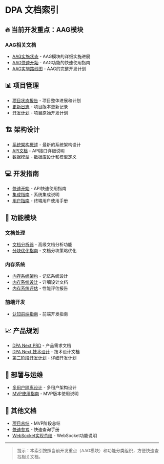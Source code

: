 # DPA 文档索引

## 🔥 当前开发重点：AAG模块

### AAG相关文档
- [AAG实施状态](./AAG_IMPLEMENTATION_STATUS.md) - AAG模块的详细实施进展
- [AAG快速开始](./AAG_QUICK_START.md) - AAG功能的快速使用指南
- [AAG实施路线图](./AAG_IMPLEMENTATION_ROADMAP.md) - AAG的完整开发计划

## 📊 项目管理
- [项目状态报告](./PROJECT_STATUS.md) - 项目整体进展和计划
- [更新日志](../CHANGELOG.md) - 项目版本更新记录
- [开发计划](./PLAN.md) - 项目原始开发计划

## 🏗️ 架构设计
- [系统架构概述](./ARCHITECTURE_UPDATE.md) - 最新的系统架构设计
- [API文档](./DPA_API_DOCUMENTATION.md) - API接口详细说明
- [数据模型](./MEMORY_SYSTEM_DESIGN_V3_FINAL.md) - 数据库设计和模型定义

## 💻 开发指南
- [快速开始](./API_QUICK_START.md) - API快速使用指南
- [集成指南](./INTEGRATION_GUIDE.md) - 系统集成说明
- [用户指南](./USER_GUIDE.md) - 终端用户使用手册

## 🧩 功能模块

### 文档处理
- [文档分析器](./ADVANCED_DOCUMENT_ANALYZER.md) - 高级文档分析功能
- [分块优化指南](./CHUNKING_OPTIMIZATION_GUIDE.md) - 文档分块策略优化

### 内存系统
- [内存系统架构](./MEMORY_SYSTEM_ARCHITECTURE_DIAGRAM.md) - 记忆系统设计
- [内存系统设计](./MEMORY_SYSTEM_DESIGN.md) - 详细设计文档
- [内存系统评估](./MEMORY_SYSTEM_EVALUATION.md) - 性能评估报告

### 前端开发
- [认知前端指南](./COGNITIVE_FRONTEND_GUIDE.md) - 前端开发指南

## 📈 产品规划
- [DPA Next PRD](./DPA_NEXT_PRD.md) - 产品需求文档
- [DPA Next 技术设计](./DPA_NEXT_TECH_DESIGN.md) - 技术设计文档
- [第二阶段开发计划](./PHASE2_DEVELOPMENT_PLAN.md) - 详细开发计划

## 🚀 部署与运维
- [多用户隔离设计](./MULTI_USER_ISOLATION_DESIGN.md) - 多租户架构设计
- [MVP使用指南](./MVP_USAGE_GUIDE.md) - MVP版本使用说明

## 📝 其他文档
- [项目总结](./MVP_SUMMARY.md) - MVP阶段总结
- [快速参考](./QUICK_REFERENCE.md) - 快速查询手册
- [WebSocket实现总结](../WEBSOCKET_IMPLEMENTATION_SUMMARY.md) - WebSocket功能说明

---

> 提示：本索引按照当前开发重点（AAG模块）和功能分类组织，方便快速查找相关文档。